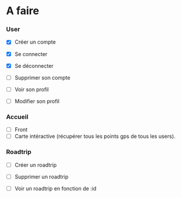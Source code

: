 # A faire

### User 

- [X] Créer un compte
- [X] Se connecter
- [X] Se déconnecter
- [ ] Supprimer son compte
- [ ] Voir son profil
- [ ] Modifier son profil


### Accueil

- [ ] Front
- [ ] Carte intéractive (récupérer tous les points gps de tous les users).

### Roadtrip

- [ ] Créer un roadtrip
- [ ] Supprimer un roadtrip
- [ ] Voir un roadtrip en fonction de :id

